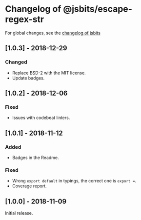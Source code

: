 # Changelog of @jsbits/escape-regex-str

For global changes, see the [changelog of jsbits](https://github.com/ProJSLib/jsbits/blob/master/CHANGELOG.md)

## \[1.0.3] - 2018-12-29

### Changed

- Replace BSD-2 with the MIT license.
- Update badges.

## \[1.0.2] - 2018-12-06

### Fixed

- Issues with codebeat linters.

## \[1.0.1] - 2018-11-12

### Added

- Badges in the Readme.

### Fixed

- Wrong `export default` in typings, the correct one is `export =`.
- Coverage report.

## \[1.0.0] - 2018-11-09

Initial release.
